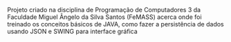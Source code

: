 Projeto criado na disciplina de Programação de Computadores 3 da Faculdade Miguel Ângelo da Silva Santos (FeMASS) acerca onde foi treinado os conceitos básicos de JAVA, como fazer a persistência de dados usando JSON e SWING para interface gráfica
